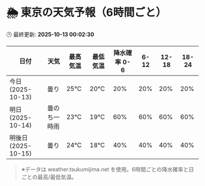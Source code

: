 # 🌦️ 東京の天気予報（6時間ごと）

🕒 最終更新: **2025-10-13 00:02:30**

| 日付 | 天気 | 最高気温 | 最低気温 | 降水確率 0-6 | 6-12 | 12-18 | 18-24 |
|------|------|----------|----------|------------|------|------|------|
| 今日 (2025-10-13) | 曇り | 25℃ | 20℃ | 20% | 20% | 20% | 20% |
| 明日 (2025-10-14) | 曇のち一時雨 | 23℃ | 19℃ | 60% | 60% | 60% | 60% |
| 明後日 (2025-10-15) | 曇り | 24℃ | 18℃ | 40% | 40% | 40% | 40% |

> ※データは weather.tsukumijima.net を使用。6時間ごとの降水確率と日ごとの最高/最低気温。
